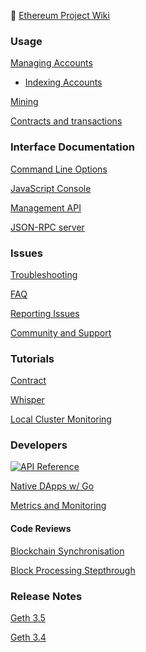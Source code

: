 :telescope: [Ethereum Project Wiki](https://github.com/ethereumproject/wiki/wiki)

### Usage

[Managing Accounts](https://github.com/ethereumproject/go-ethereum/wiki/Managing-Accounts)
 - [Indexing Accounts](https://github.com/ethereumproject/go-ethereum/wiki/Indexing-Accounts)

[Mining](https://github.com/ethereumproject/go-ethereum/wiki/Mining)

[Contracts and transactions](https://github.com/ethereumproject/go-ethereum/wiki/Contracts-and-Transactions)


### Interface Documentation

[Command Line Options](https://github.com/ethereumproject/go-ethereum/wiki/Command-Line-Options)

[JavaScript Console](https://github.com/ethereumproject/go-ethereum/wiki/JavaScript-Console)

[Management API](https://github.com/ethereumproject/go-ethereum/wiki/Management-APIs)

[JSON-RPC server](https://github.com/ethereumproject/wiki/wiki/JSON-RPC)


### Issues

[Troubleshooting](https://github.com/ethereumproject/go-ethereum/wiki/Troubleshooting)

[FAQ](https://github.com/ethereumproject/go-ethereum/wiki/FAQ)

[Reporting Issues](https://github.com/ethereumproject/go-ethereum/wiki/geth#reporting)

[Community and Support](https://github.com/ethereumproject/go-ethereum/wiki/geth#community-and-support)


### Tutorials

[Contract](https://github.com/ethereumproject/go-ethereum/wiki/Contract-Tutorial)

[Whisper](https://github.com/ethereumproject/go-ethereum/wiki/Whisper-Tutorial)

[Local Cluster Monitoring](https://github.com/ethereumproject/go-ethereum/wiki/Local-Cluster-Monitoring-Tutorial)

### Developers

[![API Reference](https://camo.githubusercontent.com/915b7be44ada53c290eb157634330494ebe3e30a/68747470733a2f2f676f646f632e6f72672f6769746875622e636f6d2f676f6c616e672f6764646f3f7374617475732e737667
)](https://godoc.org/github.com/ethereumproject/go-ethereum)

[Native DApps w/ Go](https://github.com/ethereumproject/go-ethereum/wiki/Native-DApps-in-Go)

[Metrics and Monitoring](https://github.com/ethereumproject/go-ethereum/wiki/Metrics-And-Monitoring)


#### Code Reviews

[Blockchain Synchronisation](https://github.com/ethereumproject/go-ethereum/wiki/Blockchain-Synchronisation)

[Block Processing Stepthrough](https://github.com/ethereumproject/go-ethereum/wiki/Block-Processing)


### Release Notes

[Geth 3.5](https://github.com/ethereumproject/go-ethereum/wiki/Release-3.5.0-Notes)

[Geth 3.4](https://github.com/ethereumproject/go-ethereum/wiki/Release-3.4.0-Notes)